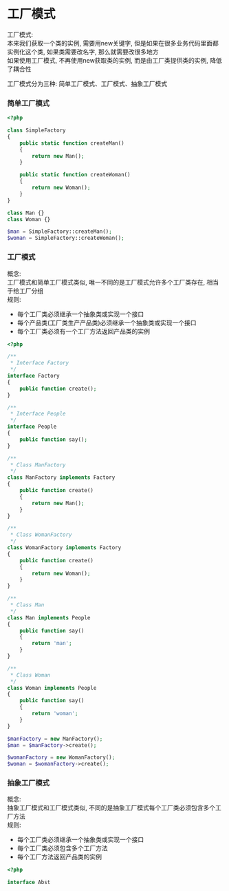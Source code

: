 # 工厂模式

工厂模式:  
本来我们获取一个类的实例, 需要用new关键字, 但是如果在很多业务代码里面都实例化这个类, 如果类需要改名字, 那么就需要改很多地方  
如果使用工厂模式, 不再使用new获取类的实例, 而是由工厂类提供类的实例, 降低了耦合性  

工厂模式分为三种: 简单工厂模式、工厂模式、抽象工厂模式

### 简单工厂模式
```php
<?php

class SimpleFactory
{
    public static function createMan()
    {
        return new Man();
    }

    public static function createWoman()
    {
        return new Woman();
    }
}

class Man {}
class Woman {}

$man = SimpleFactory::createMan();
$woman = SimpleFactory::createWoman();
```
### 工厂模式
概念:  
工厂模式和简单工厂模式类似, 唯一不同的是工厂模式允许多个工厂类存在, 相当于给工厂分组  
规则:
- 每个工厂类必须继承一个抽象类或实现一个接口
- 每个产品类(工厂类生产产品类)必须继承一个抽象类或实现一个接口
- 每个工厂类必须有一个工厂方法返回产品类的实例
```php
<?php

/**
 * Interface Factory
 */
interface Factory
{
    public function create();
}

/**
 * Interface People
 */
interface People
{
    public function say();
}

/**
 * Class ManFactory
 */
class ManFactory implements Factory
{
    public function create()
    {
        return new Man();
    }
}

/**
 * Class WomanFactory
 */
class WomanFactory implements Factory
{
    public function create()
    {
        return new Woman();
    }
}

/**
 * Class Man
 */
class Man implements People
{
    public function say()
    {
        return 'man';
    }
}

/**
 * Class Woman
 */
class Woman implements People
{
    public function say()
    {
        return 'woman';
    }
}

$manFactory = new ManFactory();
$man = $manFactory->create();

$womanFactory = new WomanFactory();
$woman = $womanFactory->create();
```

### 抽象工厂模式
概念:  
抽象工厂模式和工厂模式类似, 不同的是抽象工厂模式每个工厂类必须包含多个工厂方法  
规则:  
- 每个工厂类必须继承一个抽象类或实现一个接口
- 每个工厂类必须包含多个工厂方法
- 每个工厂方法返回产品类的实例
```php
<?php

interface Abst
